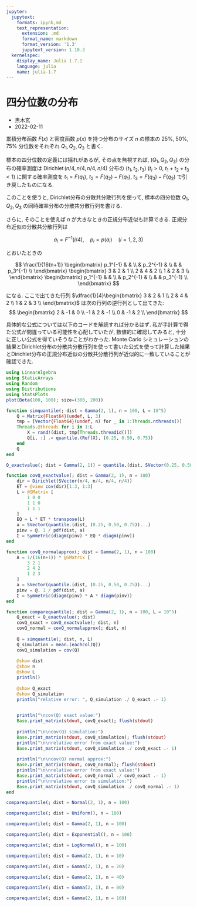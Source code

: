 ```yaml
---
jupyter:
  jupytext:
    formats: ipynb,md
    text_representation:
      extension: .md
      format_name: markdown
      format_version: '1.3'
      jupytext_version: 1.10.3
  kernelspec:
    display_name: Julia 1.7.1
    language: julia
    name: julia-1.7
---
```


# 四分位数の分布

* 黒木玄
* 2022-02-11

累積分布函数 $F(x)$ と密度函数 $p(x)$ を持つ分布のサイズ $n$ の標本の 25%, 50%, 75% 分位数をそれぞれ $Q_1, Q_2, Q_3$ と書く.

標本の四分位数の定義には揺れがあるが, その点を無視すれば, $(Q_1, Q_2, Q_3)$ の分布の確率測度は $\operatorname{Dirichlet}(n/4, n/4, n/4, n/4)$ 分布の $(t_1, t_2, t_3)$ ($t_i > 0$, $t_1+t_2+t_3<1$) に関する確率測度を $t_1 = F(q_1)$, $t_2 = F(q_2) - F(q_1)$, $t_3 = F(q_3) - F(q_2)$ で引き戻したものになる.

このことを使うと, Dirichlet分布の分散共分散行列を使って, 標本の四分位数 $Q_1, Q_2, Q_3$ の同時確率分布の分散共分散行列を書ける.

さらに, そのことを使えば $n$ が大きなときの正規分布近似も計算できる. 正規分布近似の分散共分散行列は

$$
a_i = F^{-1}(i/4), \quad
p_i = p(a_i) \quad
(i = 1,2,3)
$$

とおいたときの

$$
\frac{1}{16(n+1)}
\begin{bmatrix}
p_1^{-1} & & \\
& p_2^{-1} & \\
& & p_3^{-1} \\
\end{bmatrix}
\begin{bmatrix}
3 & 2 & 1 \\
2 & 4 & 2 \\
1 & 2 & 3 \\
\end{bmatrix}
\begin{bmatrix}
p_1^{-1} & & \\
& p_2^{-1} & \\
& & p_3^{-1} \\
\end{bmatrix}
$$

になる.  ここで出てきた行列 $\dfrac{1}{4}\begin{bmatrix}
3 & 2 & 1 \\
2 & 4 & 2 \\
1 & 2 & 3 \\
\end{bmatrix}$ は次の行列の逆行列として出てきた:
$$
\begin{bmatrix}
2 & -1 & 0 \\
-1 & 2 & -1 \\
0 & -1 & 2 \\
\end{bmatrix}
$$

具体的な公式については以下のコードを解読すれば分かるはず. 私が手計算で得た公式が間違っている可能性を心配していたが, 数値的に確認してみると, 十分に正しい公式を得ていそうなことがわかった.  Monte Carlo シミュレーションの結果とDirichlet分布の分散共分散行列を使って書いた公式を使って計算した結果とDirichlet分布の正規分布近似の分散共分散行列が近似的に一致していることが確認できた.

```julia
using LinearAlgebra
using StaticArrays
using Random
using Distributions
using StatsPlots
plot(Beta(100, 100); size=(300, 200))
```

```julia
function simquantile(; dist = Gamma(2, 1), n = 100, L = 10^5)
    Q = Matrix{Float64}(undef, L, 3)
    tmp = [Vector{Float64}(undef, n) for _ in 1:Threads.nthreads()]
    Threads.@threads for i in 1:L
        X = rand!(dist, tmp[Threads.threadid()])
        Q[i, :] .= quantile.(Ref(X), (0.25, 0.50, 0.75))
    end
    Q
end

Q_exactvalue(; dist = Gamma(2, 1)) = quantile.(dist, SVector(0.25, 0.50, 0.75))

function covQ_exactvalue(; dist = Gamma(2, 1), n = 100)
    dir = Dirichlet(SVector(n/4, n/4, n/4, n/4))
    ET = @view cov(dir)[1:3, 1:3]
    L = @SMatrix [
        1 0 0
        1 1 0
        1 1 1
    ]
    EQ = L * ET * transpose(L)
    a = SVector(quantile.(dist, (0.25, 0.50, 0.75))...)
    pinv = @. 1 / pdf(dist, a)
    Σ = Symmetric(diagm(pinv) * EQ * diagm(pinv))
end

function covQ_normalapprox(; dist = Gamma(2, 1), n = 100)
    A = 1/(16(n+1)) * @SMatrix [
        3 2 1
        2 4 2
        1 2 3
    ]
    a = SVector(quantile.(dist, (0.25, 0.50, 0.75))...)
    pinv = @. 1 / pdf(dist, a)
    Σ = Symmetric(diagm(pinv) * A * diagm(pinv))
end

function comparequantile(; dist = Gamma(2, 1), n = 100, L = 10^5)
    Q_exact = Q_exactvalue(; dist)
    covQ_exact = covQ_exactvalue(; dist, n)
    covQ_normal = covQ_normalapprox(; dist, n)
    
    Q = simquantile(; dist, n, L)
    Q_simulation = mean.(eachcol(Q))
    covQ_simulation = cov(Q)
    
    @show dist
    @show n
    @show L
    println()
    
    @show Q_exact
    @show Q_simulation
    println("relative error: ", Q_simulation ./ Q_exact .- 1)
    

    println("\ncov(Q) exact value:")
    Base.print_matrix(stdout, covQ_exact); flush(stdout)
    
    println("\n\ncov(Q) simulation:")
    Base.print_matrix(stdout, covQ_simulation); flush(stdout)
    println("\n\nrelative error from exact value:")
    Base.print_matrix(stdout, covQ_simulation ./ covQ_exact .- 1)
    
    println("\n\ncov(Q) normal approx:")
    Base.print_matrix(stdout, covQ_normal); flush(stdout)
    println("\n\nrelative error from exact value:")
    Base.print_matrix(stdout, covQ_normal ./ covQ_exact .- 1)
    println("\n\nrelative error to simulation:")
    Base.print_matrix(stdout, covQ_simulation ./ covQ_normal .- 1)
end
```

```julia
comparequantile(; dist = Normal(2, 1), n = 100)
```

```julia
comparequantile(; dist = Uniform(), n = 100)
```

```julia
comparequantile(; dist = Gamma(2, 1), n = 100)
```

```julia
comparequantile(; dist = Exponential(), n = 100)
```

```julia
comparequantile(; dist = LogNormal(), n = 100)
```

```julia
comparequantile(; dist = Gamma(2, 1), n = 10)
```

```julia
comparequantile(; dist = Gamma(2, 1), n = 20)
```

```julia
comparequantile(; dist = Gamma(2, 1), n = 40)
```

```julia
comparequantile(; dist = Gamma(2, 1), n = 80)
```

```julia
comparequantile(; dist = Gamma(2, 1), n = 160)
```

```julia

```
